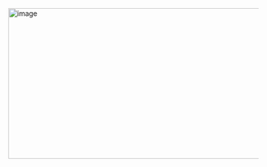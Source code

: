 <img width="798" height="303" alt="image" src="https://github.com/user-attachments/assets/13a294a5-d129-4ae8-ae2d-747b039b91d1" />
